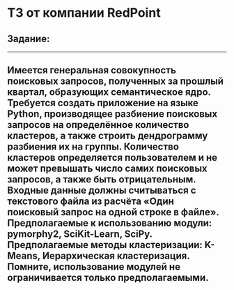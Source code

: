 # ТЗ от компании RedPoint

## Задание:
-----------------------------------------------------------------
Имеется генеральная совокупность поисковых запросов, полученных за
прошлый квартал, образующих семантическое ядро.  
Требуется создать приложение на языке Python, производящее разбиение
поисковых запросов на определённое количество кластеров, а также строить
дендрограмму разбиения их на группы. Количество кластеров определяется
пользователем и не может превышать число самих поисковых запросов, а также
быть отрицательным.  
Входные данные должны считываться с текстового файла из расчёта «Один
поисковый запрос на одной строке в файле».  
Предполагаемые к использованию модули: pymorphy2, SciKit-Learn, SciPy.
Предполагаемые методы кластеризации: K-Means, Иерархическая
кластеризация.  
Помните, использование модулей не ограничивается только
предполагаемыми.
--------------------------------------------------------------------------